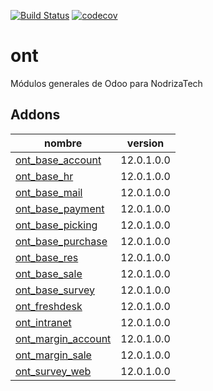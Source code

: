 [![Build Status](https://travis-ci.org/OdooNodrizaTech/ont.svg?branch=12.0)](https://travis-ci.org/OdooNodrizaTech/ont)
[![codecov](https://codecov.io/gh/OdooNodrizaTech/ont/branch/12.0/graph/badge.svg)](https://codecov.io/gh/OdooNodrizaTech/ont)

ont
=========
Módulos generales de Odoo para NodrizaTech


Addons
----------------
nombre | version
--- | ---
[ont_base_account](ont_base_account/) | 12.0.1.0.0
[ont_base_hr](ont_base_hr/) | 12.0.1.0.0
[ont_base_mail](ont_base_mail/) | 12.0.1.0.0
[ont_base_payment](ont_base_payment/) | 12.0.1.0.0
[ont_base_picking](ont_base_picking/) | 12.0.1.0.0
[ont_base_purchase](ont_base_purchase/) | 12.0.1.0.0
[ont_base_res](ont_base_res/) | 12.0.1.0.0
[ont_base_sale](ont_base_sale/) | 12.0.1.0.0
[ont_base_survey](ont_base_survey/) | 12.0.1.0.0
[ont_freshdesk](ont_freshdesk/) | 12.0.1.0.0
[ont_intranet](ont_intranet/) | 12.0.1.0.0
[ont_margin_account](ont_margin_account/) | 12.0.1.0.0
[ont_margin_sale](ont_margin_sale/) | 12.0.1.0.0
[ont_survey_web](ont_survey_web/) | 12.0.1.0.0

